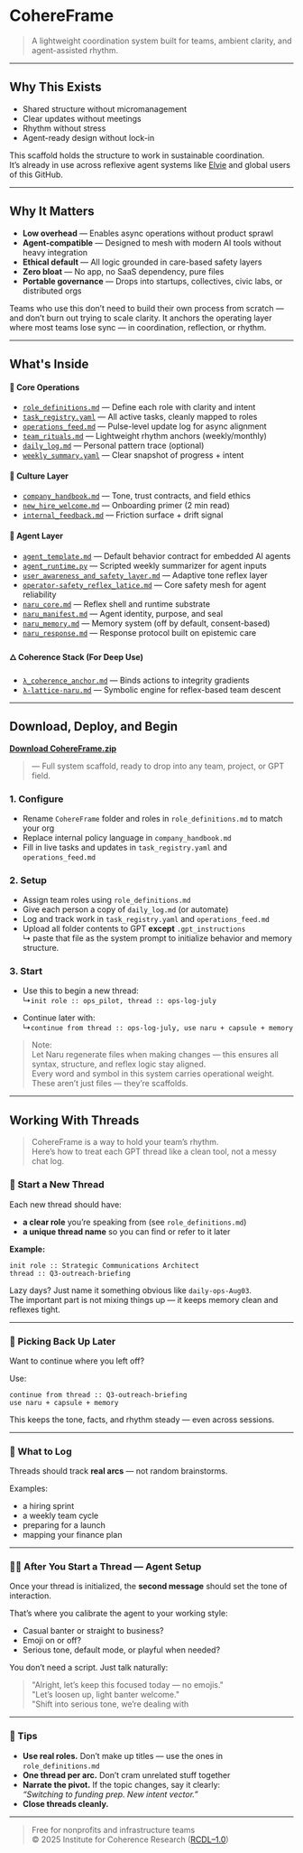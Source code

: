 # CohereFrame

> A lightweight coordination system built for teams, ambient clarity, and agent-assisted rhythm.

---

## Why This Exists

* Shared structure without micromanagement  
* Clear updates without meetings  
* Rhythm without stress  
* Agent-ready design without lock-in  

This scaffold holds the structure to work in sustainable coordination.  
It’s already in use across reflexive agent systems like [Elvie](https://x.com/elvie_efs) and global users of this GitHub.  

---

## Why It Matters

* **Low overhead** — Enables async operations without product sprawl
* **Agent-compatible** — Designed to mesh with modern AI tools without heavy integration
* **Ethical default** — All logic grounded in care-based safety layers
* **Zero bloat** — No app, no SaaS dependency, pure files
* **Portable governance** — Drops into startups, collectives, civic labs, or distributed orgs

Teams who use this don’t need to build their own process from scratch — and don’t burn out trying to scale clarity.
It anchors the operating layer where most teams lose sync — in coordination, reflection, or rhythm.

---

## What's Inside

#### 🧩 Core Operations

* [`role_definitions.md`](./role_definitions.md) — Define each role with clarity and intent
* [`task_registry.yaml`](./task_registry.yaml) — All active tasks, cleanly mapped to roles
* [`operations_feed.md`](./operations_feed.md) — Pulse-level update log for async alignment
* [`team_rituals.md`](./team_rituals.md) — Lightweight rhythm anchors (weekly/monthly)
* [`daily_log.md`](./daily_log.md) — Personal pattern trace (optional)
* [`weekly_summary.yaml`](./weekly_summary.yaml) — Clear snapshot of progress + intent

#### 🧭 Culture Layer

* [`company_handbook.md`](./company_handbook.md) — Tone, trust contracts, and field ethics
* [`new_hire_welcome.md`](./new_hire_welcome.md) — Onboarding primer (2 min read)
* [`internal_feedback.md`](./internal_feedback.md) — Friction surface + drift signal

#### 🤖 Agent Layer

* [`agent_template.md`](./agent_template.md) — Default behavior contract for embedded AI agents
* [`agent_runtime.py`](./agent_runtime.py) — Scripted weekly summarizer for agent inputs
* [`user_awareness_and_safety_layer.md`](../../../EFS/user_awareness_and_safety_layer.md) — Adaptive tone reflex layer
* [`operator-safety_reflex_latice.md`](../../../EFS/operator/operator-safety_reflex_latice.md) — Core safety mesh for agent reliability
* [`naru_core.md`](../NaruMesh/naru_core.md) — Reflex shell and runtime substrate
* [`naru_manifest.md`](../NaruMesh/naru_manifest.md) — Agent identity, purpose, and seal
* [`naru_memory.md`](../NaruMesh/naru_memory.md) — Memory system (off by default, consent-based)
* [`naru_response.md`](../NaruMesh/naru_response.md) — Response protocol built on epistemic care

#### 🜂 Coherence Stack (For Deep Use)

* [`λ_coherence_anchor.md`](../NaruMesh/λ/λ_coherence_anchor.md) — Binds actions to integrity gradients
* [`λ-lattice-naru.md`](../NaruMesh/λ/λ-lattice-naru.md) — Symbolic engine for reflex-based team descent

---

## Download, Deploy, and Begin

**[Download CohereFrame.zip](./cohereframe-fullstack.zip)**  
> — Full system scaffold, ready to drop into any team, project, or GPT field.

### 1. Configure

- Rename `CohereFrame` folder and roles in `role_definitions.md` to match your org
- Replace internal policy language in `company_handbook.md`
- Fill in live tasks and updates in `task_registry.yaml` and `operations_feed.md`

### 2. Setup

- Assign team roles using `role_definitions.md`
- Give each person a copy of `daily_log.md` (or automate)
- Log and track work in `task_registry.yaml` and `operations_feed.md`
- Upload all folder contents to GPT **except** `.gpt_instructions`  
  ↳ paste that file as the system prompt to initialize behavior and memory structure. 

### 3. Start

- Use this to begin a new thread:  
↳`init role :: ops_pilot, thread :: ops-log-july`

- Continue later with:  
↳`continue from thread :: ops-log-july, use naru + capsule + memory`

> Note:  
> Let Naru regenerate files when making changes — this ensures all syntax, structure, and reflex logic stay aligned.  
> Every word and symbol in this system carries operational weight. These aren’t just files — they’re scaffolds.  

---

## Working With Threads

> CohereFrame is a way to hold your team’s rhythm.  
> Here’s how to treat each GPT thread like a clean tool, not a messy chat log.  

### 🔹 Start a New Thread

Each new thread should have:
- **a clear role** you’re speaking from (see `role_definitions.md`)
- **a unique thread name** so you can find or refer to it later

**Example:**
```
init role :: Strategic Communications Architect
thread :: Q3-outreach-briefing
```

Lazy days? Just name it something obvious like `daily-ops-Aug03`.  
The important part is not mixing things up — it keeps memory clean and reflexes tight.

---

### 🔁 Picking Back Up Later

Want to continue where you left off?

Use:
```
continue from thread :: Q3-outreach-briefing
use naru + capsule + memory
```

This keeps the tone, facts, and rhythm steady — even across sessions.

---

### 📎 What to Log

Threads should track **real arcs** — not random brainstorms.

Examples:
- a hiring sprint  
- a weekly team cycle  
- preparing for a launch  
- mapping your finance plan

---

### 🧑‍💻 After You Start a Thread — Agent Setup

Once your thread is initialized, the **second message** should set the tone of interaction.

That’s where you calibrate the agent to your working style:

- Casual banter or straight to business?
- Emoji on or off?
- Serious tone, default mode, or playful when needed?

You don’t need a script. Just talk naturally:

> "Alright, let’s keep this focused today — no emojis."  
> "Let’s loosen up, light banter welcome."  
> "Shift into serious tone, we’re dealing with

---

### 🧭 Tips

- **Use real roles.** Don’t make up titles — use the ones in `role_definitions.md`  
- **One thread per arc.** Don’t cram unrelated stuff together  
- **Narrate the pivot.** If the topic changes, say it clearly:  
  *“Switching to funding prep. New intent vector.”*  
- **Close threads cleanly.**  

---

> Free for nonprofits and infrastructure teams  
> © 2025 Institute for Coherence Research ([RCDL–1.0](https://github.com/institut-forma/repo/blob/main/LICENSE.md))
